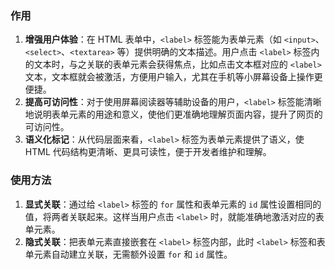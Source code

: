 ### 作用
1. **增强用户体验**：在 HTML 表单中，`<label>` 标签能为表单元素（如 `<input>`、`<select>`、`<textarea>` 等）提供明确的文本描述。用户点击 `<label>` 标签内的文本时，与之关联的表单元素会获得焦点，比如点击文本框对应的 `<label>` 文本，文本框就会被激活，方便用户输入，尤其在手机等小屏幕设备上操作更便捷。
2. **提高可访问性**：对于使用屏幕阅读器等辅助设备的用户，`<label>` 标签能清晰地说明表单元素的用途和意义，使他们更准确地理解页面内容，提升了网页的可访问性。
3. **语义化标记**：从代码层面来看，`<label>` 标签为表单元素提供了语义，使 HTML 代码结构更清晰、更具可读性，便于开发者维护和理解。

### 使用方法
1. **显式关联**：通过给 `<label>` 标签的 `for` 属性和表单元素的 `id` 属性设置相同的值，将两者关联起来。这样当用户点击 `<label>` 时，就能准确地激活对应的表单元素。
2. **隐式关联**：把表单元素直接嵌套在 `<label>` 标签内部，此时 `<label>` 标签和表单元素自动建立关联，无需额外设置 `for` 和 `id` 属性。 